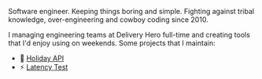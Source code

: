 Software engineer. Keeping things boring and simple. Fighting against tribal knowledge, over-engineering and cowboy coding since 2010.

I managing engineering teams at Delivery Hero full-time and creating tools that I'd enjoy using on weekends. Some projects that I maintain:

- 📆 [Holiday API](https://www.holidays.rest)
- ⚡ [Latency Test](https://www.latencytest.me)

